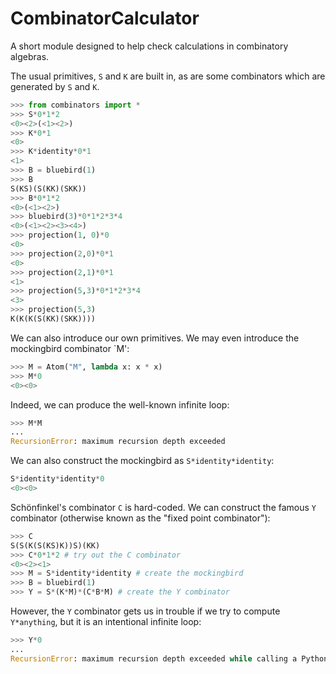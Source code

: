 # CombinatorCalculator
A short module designed to help check calculations in combinatory algebras.

The usual primitives, `S` and `K` are built in, as are some combinators which are generated by `S` and `K`.

```python
>>> from combinators import *
>>> S*0*1*2
<0><2>(<1><2>)
>>> K*0*1
<0>
>>> K*identity*0*1
<1>
>>> B = bluebird(1)
>>> B
S(KS)(S(KK)(SKK))
>>> B*0*1*2
<0>(<1><2>)
>>> bluebird(3)*0*1*2*3*4
<0>(<1><2><3><4>)
>>> projection(1, 0)*0
<0>
>>> projection(2,0)*0*1
<0>
>>> projection(2,1)*0*1
<1>
>>> projection(5,3)*0*1*2*3*4
<3>
>>> projection(5,3)
K(K(K(S(KK)(SKK))))
```
We can also introduce our own primitives. We may even introduce the mockingbird combinator `M':
```python
>>> M = Atom("M", lambda x: x * x)
>>> M*0
<0><0>
```
Indeed, we can produce the well-known infinite loop:
```python
>>> M*M
...
RecursionError: maximum recursion depth exceeded
```
We can also construct the mockingbird as `S*identity*identity`:
```python
S*identity*identity*0
<0><0>
```

Sch&ouml;nfinkel's combinator `C` is hard-coded. We can construct the famous `Y` combinator (otherwise known as the "fixed point combinator"):
```python
>>> C
S(S(K(S(KS)K))S)(KK)
>>> C*0*1*2 # try out the C combinator
<0><2><1>
>>> M = S*identity*identity # create the mockingbird
>>> B = bluebird(1)
>>> Y = S*(K*M)*(C*B*M) # create the Y combinator
```
However, the `Y` combinator gets us in trouble if we try to compute `Y*anything`, but it is an intentional infinite loop:
```python
>>> Y*0
...
RecursionError: maximum recursion depth exceeded while calling a Python object

```
